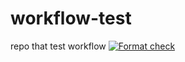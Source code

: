 # workflow-test
repo that test workflow
[![Format check](https://github.com/delock/workflow-test/actions/workflows/test.yml/badge.svg)](https://github.com/delock/workflow-test/actions/workflows/test.yml)
